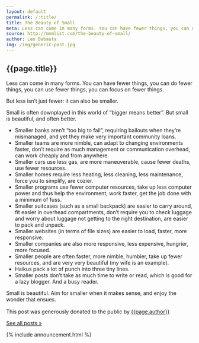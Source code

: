 ```yaml
---
layout: default
permalink: /:title/
title: The Beauty of Small
meta: Less can come in many forms. You can have fewer things, you can do fewer things, you can use fewer things, you can focus on fewer things.
source: http://mnmlist.com/the-beauty-of-small/
author: Leo Babauta
img: /img/generic-post.jpg
---
```


<h2>{{page.title}}</h2>

<p class="intro">Less can come in many forms. You can have fewer things, you can do fewer things, you can use fewer things, you can focus on fewer things.</p>

But less isn’t just fewer: it can also be smaller.

Small is often downplayed in this world of “bigger means better”. But small is beautiful, and often better.

* Smaller banks aren’t “too big to fail”, requiring bailouts when they’re mismanaged, and yet they make very important community loans.
* Smaller teams are more nimble, can adapt to changing environments faster, don’t require as much management or communication overhead, can work cheaply and from anywhere.
* Smaller cars use less gas, are more maneuverable, cause fewer deaths, use fewer resources.
* Smaller homes require less heating, less cleaning, less maintenance, force you to simplify, are cozier.
* Smaller programs use fewer computer resources, take up less computer power and thus help the environment, work faster, get the job done with a minimum of fuss.
* Smaller suitcases (such as a small backpack) are easier to carry around, fit easier in overhead compartments, don’t require you to check luggage and worry about luggage not getting to the right destination, are easier to pack and unpack.
* Smaller websites (in terms of file sizes) are easier to load, faster, more responsive.
* Smaller companies are also more responsive, less expensive, hungrier, more focused.
* Smaller people are often faster, more nimble, humbler, take up fewer resources, and are very very beautiful (my wife is an example).
* Haikus pack a lot of punch into three tiny lines.
* Smaller posts don’t take as much time to write or read, which is good for a lazy blogger. And a busy reader.

Small is beautiful. Aim for smaller when it makes sense, and enjoy the wonder that ensues.

<div class="attribution">
  <p>This post was generously donated to the public by <a href="{{page.source}}" target="_blank">{{page.author}}</a> <img src="{{site.baseurl}}/assets/img/external-icon.png" width="16px"/></p>
</div> <!-- .attribution -->


<a class="all-posts" href="{{site.baseurl}}/archive">See all posts &raquo;</a>

{% include announcement.html %} 